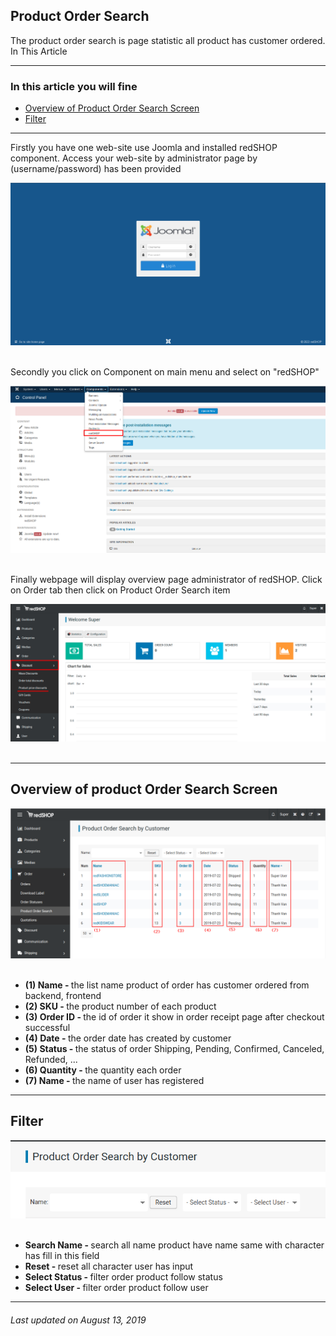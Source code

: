 ## Product Order Search
The product order search is page statistic all product has customer ordered. In This Article

<hr>

### In this article you will fine

<ul>
<li><a href="#overview">Overview of Product Order Search Screen</a>
<li><a href="#filter">Filter</a>
</ul>

<hr>

Firstly you have one web-site use Joomla and installed redSHOP component. Access your web-site by administrator page by (username/password) has been provided

<img src="./manual/en-US/chapters/orders/img/administrator.png" class="example"/><br><br>

Secondly you click on Component on main menu and select on "redSHOP"

<img src="./manual/en-US/chapters/orders/img/img160.png" class="example"/><br><br>

Finally webpage will display overview page administrator of redSHOP. Click on Order tab then click on Product Order Search item

<img src="./manual/en-US/chapters/orders/img/img161.png" class="example"/><br><br>

<hr>

<!-- Overview of product Order Search Screen -->
<h2 id="overview">Overview of product Order Search Screen</h2>

<img src="./manual/en-US/chapters/orders/img/img162.png" class="example"/><br><br>

<ul>
<li><b>(1) Name - </b>the list name product of order has customer ordered from backend, frontend 

<li><b>(2) SKU - </b>the product number of each product 

<li><b>(3) Order ID - </b>the id of order it show in order receipt page after checkout successful

<li><b>(4) Date - </b>the order date has created by customer 

<li><b>(5) Status - </b>the status of order Shipping, Pending, Confirmed, Canceled, Refunded, ... 

<li><b>(6) Quantity - </b>the quantity each order 

<li><b>(7) Name - </b>the name of user has registered 
</ul>

<hr>

<!-- Filter -->
<h2 id="filter">Filter</h2>

<img src="./manual/en-US/chapters/orders/img/img163.png" class="example"/><br><br>

<ul>
<li><b>Search Name - </b>search all name product have name same with character has fill in this field 

<li><b>Reset - </b>reset all character user has input 

<li><b>Select Status - </b>filter order product follow status

<li><b>Select User - </b>filter order product follow user
</ul>

<hr>

<h6>Last updated on August 13, 2019</h6>